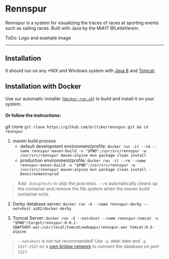 # Rennspur
Rennspur is a system for visualizing the traces of races at sporting events such as sailing races. Built with Java by the MiA17 @LetteVerein.

ToDo: Logo and example image

---

## Installation
It should run on any *NIX and Windows system with [Java 8](http://www.oracle.com/technetwork/java/index.html) and [Tomcat](https://tomcat.apache.org/).

## Installation with Docker
Use our automatic installer ([```docker-run.sh```](https://github.com/britzke/rennspur/blob/master/docker-run.sh)) to build and install it on your system.
#### Or follow the instructions:

git clone
```git clone https://github.com/britzke/rennspur.git && cd rennspur```
1) maven build process
    - default development environment/profile:
```docker run -it --rm --name rennspur-maven-build -v "$PWD":/usr/src/rennspur -w /usr/src/rennspur maven:alpine mvn package clean install```
    - production environment/profile:
```docker run -it --rm --name rennspur-maven-build -v "$PWD":/usr/src/rennspur -w /usr/src/rennspur maven:alpine mvn package clean install -Denvironment=prod```

> Add ```-DskipTests``` to skip the java tests. ```--rm``` automatically cleans up the container and remove the file system when the maven build container exits.

2) Derby database server:
```docker run -d --name rennspur-derby --net=host az82/docker-derby```

3) Tomcat Server:
```docker run -d --net=host --name rennspur-tomcat -v "$PWD"/target/rennspur-0.0.1-SNAPSHOT.war:/usr/local/tomcat/webapps/rennspur.war tomcat:8.5-alpine```

> ```--net=host``` is not not recommended! Use ```-p 8080:8080``` and ```-p 1527:1527``` on a [own bridge network](https://docs.docker.com/engine/userguide/networking/#a-bridge-network) to connect the database on port ```1527```.
